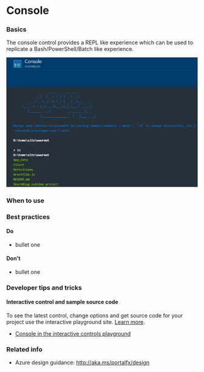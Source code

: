 ﻿# Console

 
<a name="basics"></a>
### Basics
The console control provides a REPL like experience which can be used to replicate a Bash/PowerShell/Batch like experience.



<!-- TODO get an IMAGE to embed here -->
![Console](../media/portalfx-controls/console-large.png)

<!-- TODO get an SAMPLE CODE to embed here -->

 
<a name="when-to-use"></a>
### When to use


 
<a name="best-practices"></a>
### Best practices


<a name="best-practices-do"></a>
#### Do

* bullet one


<a name="best-practices-don-t"></a>
#### Don&#39;t

* bullet one



 
<a name="developer-tips-and-tricks"></a>
### Developer tips and tricks



<a name="developer-tips-and-tricks-interactive-control-and-sample-source-code"></a>
#### Interactive control and sample source code
To see the latest control, change options and get source code for your project use the interactive playground site.  [Learn more](./top-extensions-controls-playground.md).

*  <a href="https://ms.portal.azure.com/?Microsoft_Azure_Playground=true#blade/Microsoft_Azure_Playground/ControlsIndexBlade/Console_create_Playground" target="_blank">Console in the interactive controls playground</a>

 


 
<a name="related-info"></a>
### Related info

* Azure design guidance:  http://aka.ms/portalfx/design


